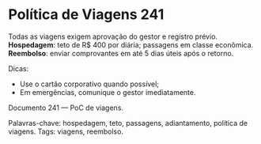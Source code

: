 # Política de Viagens 241

Todas as viagens exigem aprovação do gestor e registro prévio. 
**Hospedagem**: teto de R$ 400 por diária; passagens em classe econômica.
**Reembolso**: enviar comprovantes em até 5 dias úteis após o retorno.

Dicas:
- Use o cartão corporativo quando possível;
- Em emergências, comunique o gestor imediatamente.

Documento 241 — PoC de viagens.

Palavras-chave: hospedagem, teto, passagens, adiantamento, política de viagens.
Tags: viagens, reembolso.
